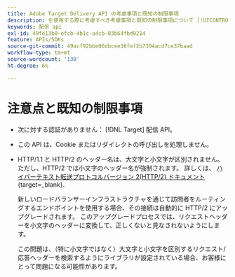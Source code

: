 ```yaml
---
title: Adobe Target Delivery API の考慮事項と既知の制限事項
description: を使用する際に考慮すべき考慮事項と既知の制限事項について [!UICONTROL Adobe Target Delivery API]?
keywords: 配信 api
exl-id: 49fe13b0-efcb-4b1c-a4cb-03b64fbd9214
feature: APIs/SDKs
source-git-commit: 49acf92bbe06dbcee36fef2b7394acd7ce37baad
workflow-type: tm+mt
source-wordcount: '138'
ht-degree: 6%

---
```


# 注意点と既知の制限事項

* 次に対する認証がありません： [!DNL Target] 配信 API。
* この API は、Cookie またはリダイレクトの呼び出しを処理しません。
* HTTP/1.1 と HTTP/2 のヘッダー名は、大文字と小文字が区別されません。ただし、HTTP/2 では小文字のヘッダー名が強制されます。 詳しくは、 [ハイパーテキスト転送プロトコルバージョン 2(HTTP/2) ドキュメント](https://www.rfc-editor.org/rfc/rfc7540#section-8.1.2){target=_blank}.

  新しいロードバランサーインフラストラクチャを通じて訪問者をルーティングするエンドポイントを使用する場合、その接続は自動的に HTTP/2 にアップグレードされます。 このアップグレードプロセスでは、リクエストヘッダーを小文字のヘッダーに変換して、正しくないと見なされないようにします。

  この問題は、（特に小文字ではなく）大文字と小文字を区別するリクエスト/応答ヘッダーを検索するようにライブラリが設定されている場合、お客様にとって問題になる可能性があります。
